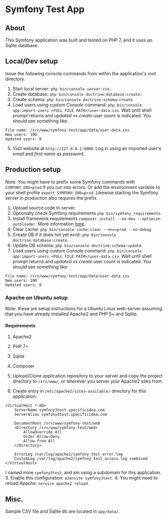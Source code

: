 Symfony Test App
===

## About

This Symfony application was built and tested on PHP 7, and it uses an Sqlite database.

## Local/Dev setup

Issue the following console commands from within the application's root directory.

1. Start local server: `php bin/console server:run`.
2. Create database: `php bin/console doctrine:database:create`.
3. Create schema: `php bin/console doctrine:schema:create`.
4. Load users using custom *Console* command: `php bin/console app:import-users <FULL FILE PATH>/user-data.csv`. Wait until shell prompt returns and *updated* vs *create* user count is indicated. You should see something like:
```
File name: /srv/www/symfony-test/app/data/user-data.csv
New users: 100
Updated users: 0
```
5. Visit website at `http://127.0.0.1:8000`. Log in using an imported user's *email* and *first name* as *password*.

## Production setup

Note: You might have to prefix some Symfony commands with `SYMFONY_ENV=prod` if you run into errors. Or add the environment variable to your shell profile `export SYMFONY_ENV=prod`. Likewise starting the Symfony server in production also requires the prefix.

1. Upload source code to server.
2. Optionally check Symfony requirements `php bin/symfony_requirements`.
3. Install framework requirements `composer install --no-dev --optimize-autoloader`. More information [here](http://symfony.com/doc/current/deployment/tools.html).
4. Clear cache: `php bin/console cache:clear --env=prod --no-debug`.
5. Create DB if it does not yet exist: `php bin/console doctrine:database:create`.
6. Update DB schema: `php bin/console doctrine:schema:update`.
7. Load users using custom *Console* command: `php bin/console app:import-users <FULL FILE PATH>/user-data.csv`. Wait until shell prompt returns and *updated* vs *create* user count is indicated. You should see something like:
```
File name: /srv/www/symfony-test/app/data/user-data.csv
New users: 100
Updated users: 0
```

### Apache on Ubuntu setup

Note: these are setup instructions for a Ubuntu Linux web-server assuming that you have already installed Apache2 and PHP 5+ and Sqlite.

#### Requirements
1. Apache2
2. PHP 7+
3. Sqlite
4. Composer


1. Upload/Clone application repository to your server and copy the project directory to `/srv/www/`, or wherever you server your Apache2 sites from.
2. Create entry in `/etc/apache2/sites-available/` directory for this application:
```
<VirtualHost *:80>
    ServerName symfony3test.specificidea.com
    ServerAlias symfony3test.specificidea.com

    DocumentRoot /srv/www/symfony-test/web
    <Directory /srv/www/symfony-test/web>
        AllowOverride All
        Order Allow,Deny
        Allow from All
    </Directory>

    ErrorLog /var/log/apache2/symfony_test_error.log
    CustomLog /var/log/apache2/symfony_test_access.log combined
</VirtualHost>
```
I named mine `symfony3test`, and am using a subdomain for this application.
3. Enable this configuration: `a2ensite symfony3test`.
4. You might need to reload Apache: `service apache2 reload`.

## Misc.

Sample CSV file and Sqlite db are located in `app/data/`.
